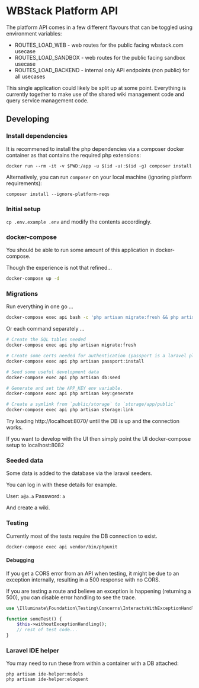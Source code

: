 # WBStack Platform API

The platform API comes in a few different flavours that can be toggled using environment variables:

- ROUTES_LOAD_WEB - web routes for the public facing wbstack.com usecase
- ROUTES_LOAD_SANDBOX - web routes for the public facing sandbox usecase
- ROUTES_LOAD_BACKEND - internal only API endpoints (non public) for all usecases

This single application could likely be split up at some point.
Everything is currently together to make use of the shared wiki management code
and query service management code.

## Developing

### Install dependencies

It is recommened to install the php dependencies via a composer docker container as that contains the required php extensions: 
```
docker run --rm -it -v $PWD:/app -u $(id -u):$(id -g) composer install
```

Alternatively, you can run `composer` on your local machine (ignoring platform requirements):
```
composer install --ignore-platform-reqs
```

### Initial setup

`cp .env.example .env` and modify the contents accordingly.

### docker-compose

You should be able to run some amount of this application in docker-compose.

Though the experience is not that refined...

```sh
docker-compose up -d
```

### Migrations  

Run everything in one go ...

```sh
docker-compose exec api bash -c 'php artisan migrate:fresh && php artisan passport:install && php artisan db:seed && php artisan key:generate && php artisan storage:link'
```

Or each command separately ...

```sh
# Create the SQL tables needed
docker-compose exec api php artisan migrate:fresh

# Create some certs needed for authentication (passport is a laravel plugin)
docker-compose exec api php artisan passport:install

# Seed some useful development data
docker-compose exec api php artisan db:seed

# Generate and set the APP_KEY env variable.
docker-compose exec api php artisan key:generate

# Create a symlink from `public/storage` to `storage/app/public`
docker-compose exec api php artisan storage:link
```

Try loading http://localhost:8070/ until the DB is up and the connection works.

If you want to develop with the UI then simply point the UI docker-compose setup to localhost:8082

### Seeded data

Some data is added to the database via the laraval seeders.

You can log in with these details for example.

User: `a@a.a`
Password: `a`

And create a wiki.

### Testing

Currently most of the tests require the DB connection to exist.

```sh
docker-compose exec api vendor/bin/phpunit
```

#### Debugging

If you get a CORS error from an API when testing, it might be due to an exception internally, resulting in a 500 response with no CORS.

If you are testing a route and believe an exception is happening (returning a 500), you can disable error handling to see the trace.

```php
use \Illuminate\Foundation\Testing\Concerns\InteractsWithExceptionHandling;

function someTest() {
    $this->withoutExceptionHandling();
    // rest of test code...
}
```

### Laravel IDE helper

You may need to run these from within a container with a DB attached:

```
php artisan ide-helper:models
php artisan ide-helper:eloquent
```
